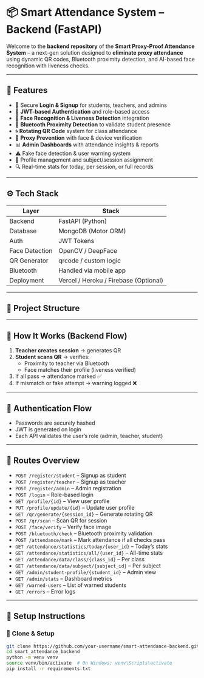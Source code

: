 # 📦 Smart Attendance System – Backend (FastAPI)

Welcome to the **backend repository** of the **Smart Proxy-Proof Attendance System** – a next-gen solution designed to **eliminate proxy attendance** using dynamic QR codes, Bluetooth proximity detection, and AI-based face recognition with liveness checks.

---

## 🧠 Features

- 🔐 Secure **Login & Signup** for students, teachers, and admins  
- 🧾 **JWT-based Authentication** and role-based access  
- 📸 **Face Recognition & Liveness Detection** integration  
- 📡 **Bluetooth Proximity Detection** to validate student presence  
- 🌀 **Rotating QR Code** system for class attendance  
- 🧠 **Proxy Prevention** with face & device verification  
- 📊 **Admin Dashboards** with attendance insights & reports  
- ⚠️ Fake face detection & user warning system  
- 📁 Profile management and subject/session assignment  
- 🔍 Real-time stats for today, per session, or full records  

---

## ⚙️ Tech Stack

| Layer         | Stack                   |
|---------------|-------------------------|
| Backend       | FastAPI (Python)        |
| Database      | MongoDB (Motor ORM)     |
| Auth          | JWT Tokens              |
| Face Detection| OpenCV / DeepFace       |
| QR Generator  | qrcode / custom logic   |
| Bluetooth     | Handled via mobile app  |
| Deployment    | Vercel / Heroku / Firebase (Optional) |

---

## 📁 Project Structure



---

## 🚀 How It Works (Backend Flow)

1. **Teacher creates session** → generates QR  
2. **Student scans QR** → verifies:
   - Proximity to teacher via Bluetooth  
   - Face matches their profile (liveness verified)  
3. If all pass → attendance marked ✅  
4. If mismatch or fake attempt → warning logged ❌  

---

## 🔐 Authentication Flow

- Passwords are securely hashed  
- JWT is generated on login  
- Each API validates the user’s role (admin, teacher, student)

---

## 🧪 Routes Overview

- `POST /register/student` – Signup as student  
- `POST /register/teacher` – Signup as teacher  
- `POST /register/admin` – Admin registration  
- `POST /login` – Role-based login  
- `GET /profile/{id}` – View user profile  
- `PUT /profile/update/{id}` – Update user profile  
- `GET /qr/generate/{session_id}` – Generate rotating QR  
- `POST /qr/scan` – Scan QR for session  
- `POST /face/verify` – Verify face image  
- `POST /bluetooth/check` – Bluetooth proximity validation  
- `POST /attendance/mark` – Mark attendance if all checks pass  
- `GET /attendance/statistics/today/{user_id}` – Today’s stats  
- `GET /attendance/statistics/all/{user_id}` – All-time stats  
- `GET /attendance/data/class/{class_id}` – Per class  
- `GET /attendance/data/subject/{subject_id}` – Per subject  
- `GET /admin/student-profile/{student_id}` – Admin view  
- `GET /admin/stats` – Dashboard metrics  
- `GET /warned-users` – List of warned students  
- `GET /errors` – Error logs  


---

## 🧭 Setup Instructions

### 🔧 Clone & Setup

```bash
git clone https://github.com/your-username/smart-attendance-backend.git
cd smart_attendance_backend
python -m venv venv
source venv/bin/activate  # On Windows: venv\Scripts\activate
pip install -r requirements.txt
